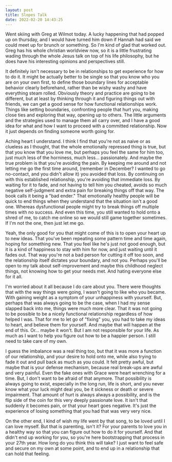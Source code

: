 ```yaml
---
layout: post
title: Slopes Talk
date: 2022-02-20 14:43:25
---
```


Went skiing with Greg at Wilmot today. A lucky happening that had popped up on thursday, and I would have turned him down if Hannah had said we could meet up for brunch or something. So I'm kind of glad that worked out. Greg has his whole christian worldview now, so it is a little frustrating wading through the whole Jesus talk on top of his life philosophy, but he does have his interesting opinions and perspectives still. 

It definitely isn't necessary to be in relationships to get experience for how to do it. It might be actually better to be single so that you know who you are on your own first, to define those boundary lines for acceptable behavior clearly beforehand, rather than be wishy washy and have everything steam rolled. Obviously theory and practice are going to be different, but at least by thinking through it and figuring things out with friends, we can get a good sense for how functional relationships work. Things like setting boundaries, confronting people that hurt you, making close ties and exploring that way, opening up to others. The little arguments and the strategies used to manage them all carry over, and I have a good idea for what and how I want to proceed with a committed relationship. Now it just depends on finding someone worth going for. 

Aching heart I understand. I think I find that you're not as naive or as clueless as I thought, that the whole emotionally repressed thing is true, but that you know that you love me, but perhaps you feel the same for him too, just much less of the horniness, much less... passionately. And maybe the true problem is that you're avoiding the pain. By keeping me around and not letting me go the first time around, (remember in December? I wanted to go no-contact, and you didn't allow it) you avoided that loss. By continuing on with this established relationship, you're avoiding that immediate loss. By waiting for it to fade, and not having to tell him you cheated, avoids so much negative self-judgment and extra pain for breaking things off that way. The book calls it being a "bad ender." That emotionally healthy people will be quick to end things when they understand that the situation isn't a good one. Whereas dysfunctional people might try to break things off multiple times with no success. And even this time, you still wanted to hold onto a shred of me, to catch me online so we would still game together sometimes. If I'm not the one, then just let me go.

Yeah, the only good for you that might come of this is to open your heart up to new ideas. That you've been repeating some pattern time and time again, hoping for something new. That you feel like he's just not good enough, but it is a kind of happiness to stay with him for now, and just waiting until it fades out. That way you're not a bad person for cutting it off too soon, and the relationship itself dictates your boundary, and not you. Perhaps you'll be open to my talk about self-improvement and maybe this childhood neglect things, not knowing how to get your needs met. And hating everyone else for it all. 

I'm worried about it all because I do care about you. There were thoughts that with the way things were going, I wasn't going to like who you became. With gaining weight as a symptom of your unhappiness with yourself. But, perhaps that was always going to be the case, when I had my sense slapped back into me, things were much more clear. That it was not going to be possible to be a nicely functional relationship regardless of how helped I was. That for me to let go of "fixing" you, you had to take my ideas to heart, and believe them for yourself. And maybe that will happen at the end of this. Or... maybe it won't. But I am not responsible for your life. As much as I want to help you figure out how to be a happier person. I still need to take care of my own. 

I guess the imbalance was a real thing too, but that it was more a function of our relationship, and your desire to hold onto me, while also trying to fade it out and pull back as much as you could. It felt pretty awful, but maybe that is your defense mechanism, because real break-ups are awful and very painful. Even the fake ones with Grace were heart wrenching for a time. 
But, I don't want to be afraid of that anymore. That possibility is always going to exist, especially in the long run, life is short, and you never know what your luck might deal you, be it sickness or death or severe impairment. That amount of hurt is always always a possibility, and is the flip side of the coin for this very deeply passionate love. It isn't that suddenly it becomes pain, or that your heart goes negative. It's just the experience of losing something that you had that was very very nice. 

On the other end, I kind of wish my life went by that song, to be loved until I can love myself. But that is parenting, isn't it? For your parents to love you in a healthy way so that you can figure out how to do it for yourself. And that didn't end up working for you, so you're here bootstrapping that process in your 27th year. How long do you think this will take? I just want to feel safe and secure on my own at some point, and to end up in a relationship that can hold that feeling.
